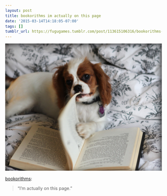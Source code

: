 ```yaml
---
layout: post
title: bookorithms im actually on this page
date: '2015-03-14T14:18:05-07:00'
tags: []
tumblr_url: https://fugugames.tumblr.com/post/113615106316/bookorithms-im-actually-on-this-page
---
```

 ![](/tumblr_files/tumblr_n0fyw4MKOw1rsdcdko1_1280.jpg)  

[bookorithms](http://bookorithms.tumblr.com/post/75522803286/im-actually-on-this-page):

> “I’m actually on this page.”

